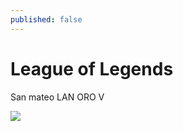 ```yaml
---
published: false
---
```

# League of Legends


San mateo LAN ORO V

![]({{site.baseurl}}/assets/images/Stroomtropper_right.jpg)
